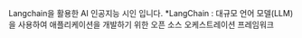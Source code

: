 Langchain을 활용한 AI 인공지능 시인 입니다. 
*LangChain : 대규모 언어 모델(LLM)을 사용하여 애플리케이션을 개발하기 위한 오픈 소스 오케스트레이션 프레임워크
